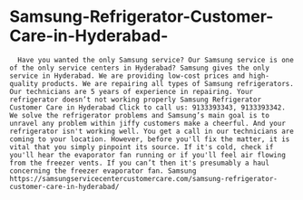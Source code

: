 # Samsung-Refrigerator-Customer-Care-in-Hyderabad-
      Have you wanted the only Samsung service? Our Samsung service is one of the only service centers in Hyderabad? Samsung gives the only service in Hyderabad. We are providing low-cost prices and high-quality products. We are repairing all types of Samsung refrigerators. Our technicians are 5 years of experience in repairing. Your refrigerator doesn’t not working properly Samsung Refrigerator Customer Care in Hyderabad Click to call us: 9133393343, 9133393342. We solve the refrigerator problems and Samsung’s main goal is to unravel any problem within jiffy customers make a cheerful. And your refrigerator isn't working well. You get a call in our technicians are coming to your location. However, before you'll fix the matter, it is vital that you simply pinpoint its source. If it's cold, check if you'll hear the evaporator fan running or if you'll feel air flowing from the freezer vents. If you can’t then it's presumably a haul concerning the freezer evaporator fan. Samsung  https://samsungservicecentercustomercare.com/samsung-refrigerator-customer-care-in-hyderabad/

